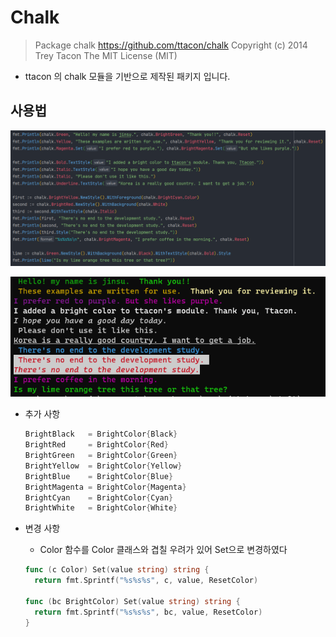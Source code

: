 # Chalk

> Package chalk https://github.com/ttacon/chalk
> Copyright (c) 2014 Trey Tacon
> The MIT License (MIT)

- ttacon 의  chalk  모듈을 기반으로 제작된 패키지 입니다.

## 사용법

![image-20210902231614451](README.assets/image-20210902231614451.png)

![image-20210902231634115](README.assets/image-20210902231634115.png)

- 추가 사항

  ```go
  BrightBlack   = BrightColor{Black}
  BrightRed     = BrightColor{Red}
  BrightGreen   = BrightColor{Green}
  BrightYellow  = BrightColor{Yellow}
  BrightBlue    = BrightColor{Blue}
  BrightMagenta = BrightColor{Magenta}
  BrightCyan    = BrightColor{Cyan}
  BrightWhite   = BrightColor{White}
  ```

- 변경 사항

  - Color 함수를 Color 클래스와 겹칠 우려가 있어 Set으로 변경하였다

  ```go
  func (c Color) Set(value string) string {
  	return fmt.Sprintf("%s%s%s", c, value, ResetColor)
      
  func (bc BrightColor) Set(value string) string {
  	return fmt.Sprintf("%s%s%s", bc, value, ResetColor)
  }
  ```

  

